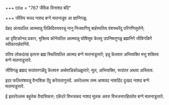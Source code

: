+++
title = "767 जैविक विनाशद बदि"

+++
जीविय रूपद नाशद बग्गॆ मातनाडुव आ ज्ञानिगळु;

देहद अंत्यदल्लि आत्मवन्नु तिळिदिरुववरन्नु नानु निजवागियू बार्हस्पतिय वंशस्थरॆंदु परिगणिसुत्तेनॆ;

आ दृष्टिकोनद प्रकार, मुक्तिय कॊनॆयल्लि आत्मवन्नु घोषिसुव कॆलवु उपनिषत्तुगळु ब्रह्मनिगॆ जीविगळिगॆ स्वीकारार्हवागिवॆ.

पतिय लोकदंतह इतररु ब्रह्म स्थितियल्लि आत्मद बग्गॆ मातनाडुत्तारॆ; इन्नु कॆलवरु अभिव्यक्ति मत्तु शक्तिय बग्गॆ मातनाडुत्तारॆ.

जीविगळु ब्रह्मद रूपांतरगळॆंदु कॆलवरु अर्थमाडिकॊळ्ळुत्तारॆ; मूल, अभिव्यक्ति, रूपांतर अथवा अस्तित्व.

इदर फलितांशवन्नु वैनाशिक ऎंदु करॆयलागुत्तदॆ. अवरॆल्लरू तम्म आश्रयद नाशदिंद दुःखद नाशद बग्गॆ मातनाडुत्तारॆ.

ई इतररॆल्लरू बहुतेक वैयासिकरु; एकॆंदरॆ विभजकद नाशद मूलक अवरु विभजनारहिततॆय बग्गॆ मातनाडुत्तारॆ.

